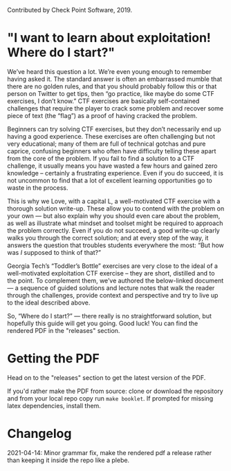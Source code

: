 Contributed by Check Point Software, 2019.

# "I want to learn about exploitation! Where do I start?"

We’ve heard this question a lot. We’re even young enough to remember having asked it. The standard answer is often an embarrassed mumble that there are no golden rules, and that you should probably follow this or that person on Twitter to get tips, then “go practice, like maybe do some CTF exercises, I don’t know.” CTF exercises are basically self-contained challenges that require the player to crack some problem and recover some piece of text (the “flag”) as a proof of having cracked the problem.

Beginners can try solving CTF exercises, but they don’t necessarily end up having a good experience. These exercises are often challenging but not very educational; many of them are full of technical gotchas and pure caprice, confusing beginners who often have difficulty telling these apart from the core of the problem.
If you fail to find a solution to a CTF challenge, it usually means you have wasted a few hours and gained zero knowledge – certainly a frustrating experience.
Even if you do succeed, it is not uncommon to find that a lot of excellent learning opportunities go to waste in the process.
 

This is why we Love, with a capital L, a well-motivated CTF exercise with a thorough solution write-up. These allow you to contend with the problem on your own — but also explain why you should even care about the problem, as well as illustrate what mindset and toolset might be required to approach the problem correctly. Even if you do not succeed, a good write-up clearly walks you through the correct solution; and at every step of the way, it answers the question that troubles students everywhere the most: “But how was *I* supposed to think of that?”

Georgia Tech’s “Toddler’s Bottle” exercises are very close to the ideal of a well-motivated exploitation CTF exercise – they are short, distilled and to the point. To complement them, we’ve authored the below-linked document — a sequence of guided solutions and lecture notes that walk the reader through the challenges, provide context and perspective and try to live up to the ideal described above.

So, “Where do I start?” — there really is no straightforward solution, but hopefully this guide will get you going. Good luck! You can find the rendered PDF in the "releases" section.

# Getting the PDF

Head on to the "releases" section to get the latest version of the PDF.

If you'd rather make the PDF from source: clone or download the repository and from your local repo copy run `make booklet`. If prompted for missing latex dependencies, install them.

# Changelog

2021-04-14: Minor grammar fix, make the rendered pdf a release rather than keeping it inside the repo like a plebe.
